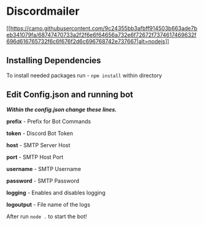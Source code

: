 # Discordmailer

[[https://camo.githubusercontent.com/9c24355bb3afbff914503b663ade7beb341079fa/68747470733a2f2f6e6f64656a732e6f72672f7374617469632f696d616765732f6c6f676f2d6c696768742e737667|alt=nodejs]]

## Installing Dependencies 
 
To install needed packages run - `npm install`  within directory

## Edit Config.json and running bot
***Within the config.json change these lines.*** 

**prefix** - Prefix for Bot Commands

**token**  - Discord Bot Token 

**host** - SMTP Server Host 

**port** - SMTP Host Port

**username** - SMTP Username

**password** - SMTP Password 

**logging** - Enables and disables logging

**logoutput** - File name of the logs

After run `node .` to start the bot!
